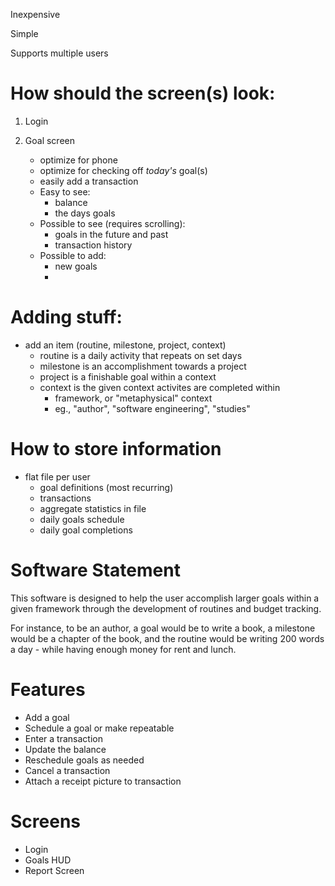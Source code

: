 

Inexpensive

Simple

Supports multiple users


# How should the screen(s) look:

1. Login

2. Goal screen

   - optimize for phone
   - optimize for checking off *today's* goal(s)
   - easily add a transaction
   - Easy to see:
     - balance
     - the days goals
   - Possible to see (requires scrolling):
     - goals in the future and past
     - transaction history
   - Possible to add:
     - new goals
     -

# Adding stuff:
  - add an item (routine, milestone, project, context)
    - routine is a daily activity that repeats on set days
    - milestone is an accomplishment towards a project
    - project is a finishable goal within a context
    - context is the given context activites are completed within
      - framework, or "metaphysical" context
      - eg., "author", "software engineering", "studies"


# How to store information

- flat file per user
  - goal definitions (most recurring)
  - transactions
  - aggregate statistics in file
  - daily goals schedule
  - daily goal completions
  
# Software Statement

This software is designed to help the user accomplish larger goals
within a given framework through the development of routines and
budget tracking.

For instance, to be an author, a goal would be to write a book, a
milestone would be a chapter of the book, and the routine would be
writing 200 words a day - while having enough money for rent and
lunch.

# Features

- Add a goal
- Schedule a goal or make repeatable
- Enter a transaction
- Update the balance
- Reschedule goals as needed
- Cancel a transaction
- Attach a receipt picture to transaction

# Screens

- Login
- Goals HUD
- Report Screen



